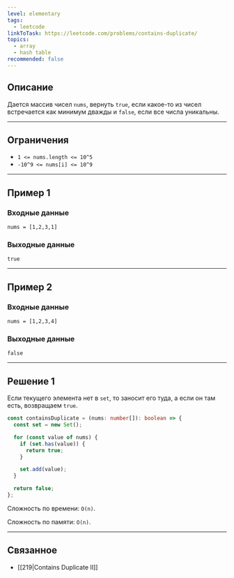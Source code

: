 ```yaml
---
level: elementary
tags:
  - leetcode
linkToTask: https://leetcode.com/problems/contains-duplicate/
topics:
  - array
  - hash table
recommended: false
---
```

## Описание

Дается массив чисел `nums`, вернуть `true`, если какое-то из чисел встречается как минимум дважды и `false`, если все числа уникальны.

---
## Ограничения

- `1 <= nums.length <= 10^5`
- `-10^9 <= nums[i] <= 10^9`

---
## Пример 1

### Входные данные

```
nums = [1,2,3,1]
```
### Выходные данные

```
true
```

---
## Пример 2

### Входные данные

```
nums = [1,2,3,4]
```
### Выходные данные

```
false
```

---
## Решение 1

Если текущего элемента нет в `set`, то заносит его туда, а если он там есть, возвращаем `true`.

```typescript
const containsDuplicate = (nums: number[]): boolean => {
  const set = new Set();

  for (const value of nums) {
    if (set.has(value)) {
      return true;
    }

    set.add(value);
  }

  return false;
};
```

Сложность по времени: `O(n)`.

Сложность по памяти: `O(n)`.

---
## Связанное

- [[219|Contains Duplicate II]]